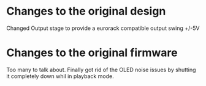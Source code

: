 <h1>Changes to the original design</h1>
<p>Changed Output stage to provide a eurorack compatible output swing +/-5V</p>
<h1>Changes to the original firmware</h1>
<p>Too many to talk about. Finally got rid of the OLED noise issues by shutting it completely down whil in playback mode.</p>